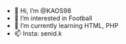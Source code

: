 - 👋 Hi, I’m @KAOS98
- 👀 I’m interested in Football
- 🌱 I’m currently learning HTML, PHP
- 📫 Insta: senid.k

<!---
KAOS98/KAOS98 is a ✨ special ✨ repository because its `README.md` (this file) appears on your GitHub profile.
You can click the Preview link to take a look at your changes.
--->
